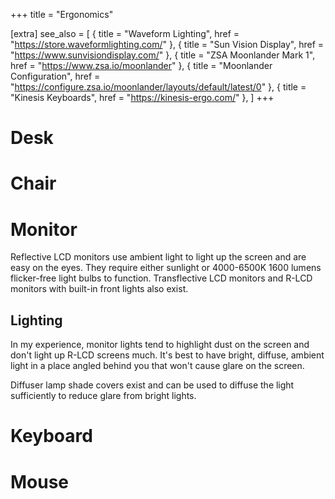 +++
title = "Ergonomics"

[extra]
see_also = [
    { title = "Waveform Lighting", href = "https://store.waveformlighting.com/" },
    { title = "Sun Vision Display", href = "https://www.sunvisiondisplay.com/" },
    { title = "ZSA Moonlander Mark 1", href = "https://www.zsa.io/moonlander" },
    { title = "Moonlander Configuration", href = "https://configure.zsa.io/moonlander/layouts/default/latest/0" },
    { title = "Kinesis Keyboards", href = "https://kinesis-ergo.com/" },
]
+++

# Desk

# Chair

# Monitor
Reflective LCD monitors use ambient light to light up the screen and are easy on the eyes. They require either sunlight or 4000-6500K 1600 lumens flicker-free light bulbs to function. Transflective LCD monitors and R-LCD monitors with built-in front lights also exist.

## Lighting
In my experience, monitor lights tend to highlight dust on the screen and don't light up R-LCD screens much. It's best to have bright, diffuse, ambient light in a place angled behind you that won't cause glare on the screen.  

Diffuser lamp shade covers exist and can be used to diffuse the light sufficiently to reduce glare from bright lights.


# Keyboard

# Mouse